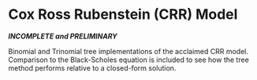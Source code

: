 # Cox Ross Rubenstein (CRR) Model

***INCOMPLETE and PRELIMINARY***

Binomial and Trinomial tree implementations of the acclaimed CRR model. Comparison to the Black-Scholes equation is included to see how the tree method performs relative to a
closed-form solution.
